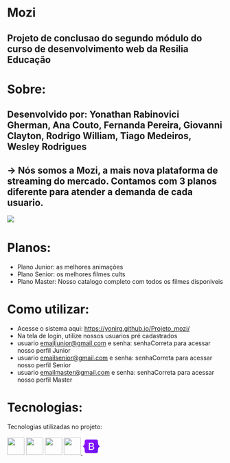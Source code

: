 # Mozi
## Projeto de conclusao do segundo módulo do curso de desenvolvimento web da Resilia Educação


# Sobre:
## Desenvolvido por: Yonathan Rabinovici Gherman, Ana Couto, Fernanda Pereira, Giovanni Clayton, Rodrigo William, Tiago Medeiros, Wesley Rodrigues
## -> Nós somos a Mozi, a mais nova plataforma de streaming do mercado. Contamos com 3 planos diferente para atender a demanda de cada usuario. 
 <img src="front/models/imgs/logo.png"/>
 
 
 # Planos:
- Plano Junior: as melhores animações
- Plano Senior: os melhores filmes cults
- Plano Master: Nosso catalogo completo com todos os filmes disponiveis

# Como utilizar:

- Acesse o sistema aqui: https://yonirg.github.io/Projeto_mozi/
- Na tela de login, utilize nossos usuarios pré cadastrados
- usuario emailjunior@gmail.com e senha: senhaCorreta para acessar nosso perfil Junior
- usuario emailsenior@gmail.com e senha: senhaCorreta para acessar nosso perfil Senior
- usuario emailmaster@gmail.com e senha: senhaCorreta para acessar nosso perfil Master

# Tecnologias:
<p allign="center">
Tecnologias utilizadas no projeto:<br><br>

<img src="https://cdn.jsdelivr.net/gh/devicons/devicon/icons/html5/html5-original.svg" height="40" width="40" /> 
<img src="https://cdn.jsdelivr.net/gh/devicons/devicon/icons/css3/css3-original.svg" height="40" width="40" /> 
<img src="https://cdn.jsdelivr.net/gh/devicons/devicon/icons/javascript/javascript-plain.svg" height="40" width="40" />
<a href='https://jquery.com' target='_blank'>
<img src="https://cdn.jsdelivr.net/gh/devicons/devicon/icons/jquery/jquery-plain-wordmark.svg" height="40" width="40" />
<img src="https://raw.githubusercontent.com/devicons/devicon/2ae2a900d2f041da66e950e4d48052658d850630/icons/bootstrap/bootstrap-original.svg" height="40" width="40" />
</a>
</p>
